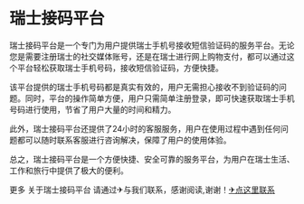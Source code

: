 # 瑞士接码平台

瑞士接码平台是一个专门为用户提供瑞士手机号接收短信验证码的服务平台。无论您是需要注册瑞士的社交媒体账号，还是在瑞士进行网上购物支付，都可以通过这个平台轻松获取瑞士手机号码，接收短信验证码，方便快捷。

该平台提供的瑞士手机号码都是真实有效的，用户无需担心接收不到验证码的问题。同时，平台的操作简单方便，用户只需简单注册登录，即可快速获取瑞士手机号码进行使用，节省了用户大量的时间和精力。

此外，瑞士接码平台还提供了24小时的客服服务，用户在使用过程中遇到任何问题都可以随时联系客服进行咨询解决，保障了用户的使用体验。

总之，瑞士接码平台是一个方便快捷、安全可靠的服务平台，为用户在瑞士生活、工作和旅行中提供了极大的便利。

更多 关于瑞士接码平台 请通过✈与我们联系，感谢阅读,谢谢！[✈点这里联系](https://ss.k02.cc)